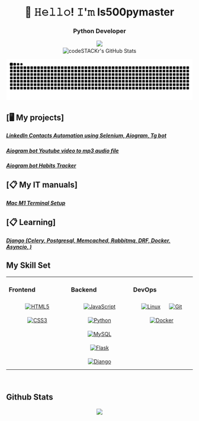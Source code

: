 

<h1 align="center">👋 𝙷𝚎𝚕𝚕𝚘! 𝙸'𝚖 ls500pymaster </h1>

<h3 align="center">Python Developer</h3>
<p align="center">
 <a href="https://msng.link/o/?alexexalex=tg"><img src="https://img.shields.io/badge/-Telegram-blue?style=flat&logo=Telegram&logoColor=white" /></a>
 <br>
 <img alt="codeSTACKr's GitHub Stats" src="https://komarev.com/ghpvc/?username=your-github-ls500pymaster&color=green" />
</p>

<p align="center">
 <img width="600" src="assets/github-user-contribution.svg" alt="snake"/>
</p>

## [🖥 My projects]
##### [LinkedIn Contacts Automation using Selenium, Aiogram, Tg bot](https://github.com/ls500pymaster/LinkedIn_Scraping_Telegram_Bot)
##### [Aiogram bot Youtube video to mp3 audio file](https://github.com/ls500pymaster/Aiogram_Youtube_to_MP3 "Youtube music to mp3 telegram bot with Aiogram")
##### [Aiogram bot Habits Tracker](https://github.com/ls500pymaster/Commando_Habits "This bot helps you to track habits")

## [📋 My IT manuals]

##### [Mac M1 Terminal Setup](https://github.com/ls500pymaster/Mac-M1-Terminal-Setup "Mac M1 Terminal Setup")

## [📋 Learning]

##### [Django (Celery, Postgresql, Memcached, Rabbitmq, DRF, Docker, Asyncio, )](https://github.com/ls500pymaster/djangoProject_2)

## My Skill Set  
<table><tr><td valign="top" width="33%">


### Frontend  
<div align="center">  
<a href="https://en.wikipedia.org/wiki/HTML5" target="_blank"><img style="margin: 10px" src="https://profilinator.rishav.dev/skills-assets/html5-original-wordmark.svg" alt="HTML5" height="50" /></a>  
<a href="https://www.w3schools.com/css/" target="_blank"><img style="margin: 10px" src="https://profilinator.rishav.dev/skills-assets/css3-original-wordmark.svg" alt="CSS3" height="50" /></a>  
</div>
</td><td valign="top" width="33%">


### Backend  
<div align="center">  
<a href="https://www.javascript.com/" target="_blank"><img style="margin: 10px" src="https://profilinator.rishav.dev/skills-assets/javascript-original.svg" alt="JavaScript" height="50" /></a>  
<a href="https://www.python.org/" target="_blank"><img style="margin: 10px" src="https://profilinator.rishav.dev/skills-assets/python-original.svg" alt="Python" height="50" /></a>  
<a href="https://www.mysql.com/" target="_blank"><img style="margin: 10px" src="https://profilinator.rishav.dev/skills-assets/mysql-original-wordmark.svg" alt="MySQL" height="50" /></a>  
<a href="https://flask.palletsprojects.com/" target="_blank"><img style="margin: 10px" src="https://profilinator.rishav.dev/skills-assets/flask.png" alt="Flask" height="50" /></a>  
<a href="https://www.djangoproject.com/" target="_blank"><img style="margin: 10px" src="https://profilinator.rishav.dev/skills-assets/django-original.svg" alt="Django" height="50" /></a>  
</div>

</td><td valign="top" width="33%">



### DevOps  
<div align="center">  
<a href="https://www.linux.org/" target="_blank"><img style="margin: 10px" src="https://profilinator.rishav.dev/skills-assets/linux-original.svg" alt="Linux" height="50" /></a>  
<a href="https://github.com/" target="_blank"><img style="margin: 10px" src="https://profilinator.rishav.dev/skills-assets/git-scm-icon.svg" alt="Git" height="50" /></a>  
<a href="https://www.docker.com/" target="_blank"><img style="margin: 10px" src="https://profilinator.rishav.dev/skills-assets/docker-original-wordmark.svg" alt="Docker" height="50" /></a>  
</div>

</td></tr></table>  

<br/>  

## Github Stats  
<div align="center"><img src="https://github-readme-stats.vercel.app/api?username=ls500pymaster&show_icons=true&count_private=true&hide_border=true" align="center" /></div>  

<br/>  
